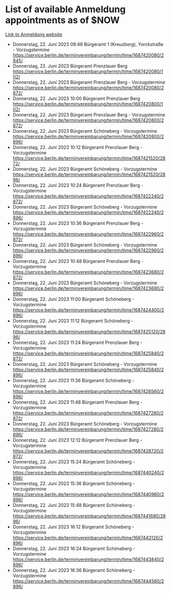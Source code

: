 # List of available Anmeldung appointments as of $NOW
[Link to Anmeldung website](https://service.berlin.de/terminvereinbarung/termin/tag.php?termin=1&anliegen[]=120686&dienstleisterlist=122210,122217,327316,122219,327312,122227,327314,122231,327346,122243,327348,122254,122252,329742,122260,329745,122262,329748,122271,327278,122273,327274,122277,327276,330436,122280,327294,122282,327290,122284,327292,122291,327270,122285,327266,122286,327264,122296,327268,150230,329760,122297,327286,122294,327284,122312,329763,122314,329775,122304,327330,122311,327334,122309,327332,317869,122281,327352,122279,329772,122283,122276,327324,122274,327326,122267,329766,122246,327318,122251,327320,122257,327322,122208,327298,122226,327300&herkunft=http%3A%2F%2Fservice.berlin.de%2Fdienstleistung%2F120686%2F)
- Donnerstag, 22. Juni 2023 09:48 Bürgeramt 1 (Kreuzberg), Yorckstraße - Vorzugstermine https://service.berlin.de/terminvereinbarung/termin/time/1687420080/2845/
- Donnerstag, 22. Juni 2023  Bürgeramt Prenzlauer Berg https://service.berlin.de/terminvereinbarung/termin/time/1687420080/102/
- Donnerstag, 22. Juni 2023  Bürgeramt Prenzlauer Berg - Vorzugstermine https://service.berlin.de/terminvereinbarung/termin/time/1687420080/2872/
- Donnerstag, 22. Juni 2023 10:00 Bürgeramt Prenzlauer Berg https://service.berlin.de/terminvereinbarung/termin/time/1687420800/102/
- Donnerstag, 22. Juni 2023  Bürgeramt Prenzlauer Berg - Vorzugstermine https://service.berlin.de/terminvereinbarung/termin/time/1687420800/2872/
- Donnerstag, 22. Juni 2023  Bürgeramt Schöneberg - Vorzugstermine https://service.berlin.de/terminvereinbarung/termin/time/1687420800/2896/
- Donnerstag, 22. Juni 2023 10:12 Bürgeramt Prenzlauer Berg - Vorzugstermine https://service.berlin.de/terminvereinbarung/termin/time/1687421520/2872/
- Donnerstag, 22. Juni 2023  Bürgeramt Schöneberg - Vorzugstermine https://service.berlin.de/terminvereinbarung/termin/time/1687421520/2896/
- Donnerstag, 22. Juni 2023 10:24 Bürgeramt Prenzlauer Berg - Vorzugstermine https://service.berlin.de/terminvereinbarung/termin/time/1687422240/2872/
- Donnerstag, 22. Juni 2023  Bürgeramt Schöneberg - Vorzugstermine https://service.berlin.de/terminvereinbarung/termin/time/1687422240/2896/
- Donnerstag, 22. Juni 2023 10:36 Bürgeramt Prenzlauer Berg - Vorzugstermine https://service.berlin.de/terminvereinbarung/termin/time/1687422960/2872/
- Donnerstag, 22. Juni 2023  Bürgeramt Schöneberg - Vorzugstermine https://service.berlin.de/terminvereinbarung/termin/time/1687422960/2896/
- Donnerstag, 22. Juni 2023 10:48 Bürgeramt Prenzlauer Berg - Vorzugstermine https://service.berlin.de/terminvereinbarung/termin/time/1687423680/2872/
- Donnerstag, 22. Juni 2023  Bürgeramt Schöneberg - Vorzugstermine https://service.berlin.de/terminvereinbarung/termin/time/1687423680/2896/
- Donnerstag, 22. Juni 2023 11:00 Bürgeramt Schöneberg - Vorzugstermine https://service.berlin.de/terminvereinbarung/termin/time/1687424400/2896/
- Donnerstag, 22. Juni 2023 11:12 Bürgeramt Schöneberg - Vorzugstermine https://service.berlin.de/terminvereinbarung/termin/time/1687425120/2896/
- Donnerstag, 22. Juni 2023 11:24 Bürgeramt Prenzlauer Berg - Vorzugstermine https://service.berlin.de/terminvereinbarung/termin/time/1687425840/2872/
- Donnerstag, 22. Juni 2023  Bürgeramt Schöneberg - Vorzugstermine https://service.berlin.de/terminvereinbarung/termin/time/1687425840/2896/
- Donnerstag, 22. Juni 2023 11:36 Bürgeramt Schöneberg - Vorzugstermine https://service.berlin.de/terminvereinbarung/termin/time/1687426560/2896/
- Donnerstag, 22. Juni 2023 11:48 Bürgeramt Prenzlauer Berg - Vorzugstermine https://service.berlin.de/terminvereinbarung/termin/time/1687427280/2872/
- Donnerstag, 22. Juni 2023  Bürgeramt Schöneberg - Vorzugstermine https://service.berlin.de/terminvereinbarung/termin/time/1687427280/2896/
- Donnerstag, 22. Juni 2023 12:12 Bürgeramt Prenzlauer Berg - Vorzugstermine https://service.berlin.de/terminvereinbarung/termin/time/1687428720/2872/
- Donnerstag, 22. Juni 2023 15:24 Bürgeramt Schöneberg - Vorzugstermine https://service.berlin.de/terminvereinbarung/termin/time/1687440240/2896/
- Donnerstag, 22. Juni 2023 15:36 Bürgeramt Schöneberg - Vorzugstermine https://service.berlin.de/terminvereinbarung/termin/time/1687440960/2896/
- Donnerstag, 22. Juni 2023 15:48 Bürgeramt Schöneberg - Vorzugstermine https://service.berlin.de/terminvereinbarung/termin/time/1687441680/2896/
- Donnerstag, 22. Juni 2023 16:12 Bürgeramt Schöneberg - Vorzugstermine https://service.berlin.de/terminvereinbarung/termin/time/1687443120/2896/
- Donnerstag, 22. Juni 2023 16:24 Bürgeramt Schöneberg - Vorzugstermine https://service.berlin.de/terminvereinbarung/termin/time/1687443840/2896/
- Donnerstag, 22. Juni 2023 16:36 Bürgeramt Schöneberg - Vorzugstermine https://service.berlin.de/terminvereinbarung/termin/time/1687444560/2896/
